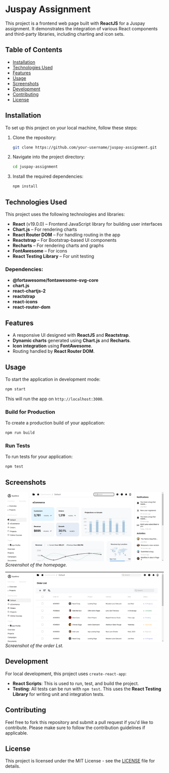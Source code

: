 
# Juspay Assignment

This project is a frontend web page built with **ReactJS** for a Juspay assignment. It demonstrates the integration of various React components and third-party libraries, including charting and icon sets. 

## Table of Contents

- [Installation](#installation)
- [Technologies Used](#technologies-used)
- [Features](#features)
- [Usage](#usage)
- [Screenshots](#screenshots)
- [Development](#development)
- [Contributing](#contributing)
- [License](#license)

## Installation

To set up this project on your local machine, follow these steps:

1. Clone the repository:
   ```bash
   git clone https://github.com/your-username/juspay-assignment.git
   ```
   
2. Navigate into the project directory:
   ```bash
   cd juspay-assignment
   ```

3. Install the required dependencies:
   ```bash
   npm install
   ```

## Technologies Used

This project uses the following technologies and libraries:

- **React** (v19.0.0) – Frontend JavaScript library for building user interfaces
- **Chart.js** – For rendering charts
- **React Router DOM** – For handling routing in the app
- **Reactstrap** – For Bootstrap-based UI components
- **Recharts** – For rendering charts and graphs
- **FontAwesome** – For icons
- **React Testing Library** – For unit testing

### Dependencies:
- **@fortawesome/fontawesome-svg-core**
- **chart.js**
- **react-chartjs-2**
- **reactstrap**
- **react-icons**
- **react-router-dom**

## Features

- A responsive UI designed with **ReactJS** and **Reactstrap**.
- **Dynamic charts** generated using **Chart.js** and **Recharts**.
- **Icon integration** using **FontAwesome**.
- Routing handled by **React Router DOM**.

## Usage

To start the application in development mode:

```bash
npm start
```

This will run the app on `http://localhost:3000`.

### Build for Production

To create a production build of your application:

```bash
npm run build
```

### Run Tests

To run tests for your application:

```bash
npm test
```

## Screenshots

![Home Page](./src/attributes/images/homepage.png)  
*Screenshot of the homepage.*

![Order List](./src/attributes/images/orderList.png)  
*Screenshot of the order Lst.*

## Development

For local development, this project uses `create-react-app`:

- **React Scripts**: This is used to run, test, and build the project.
- **Testing**: All tests can be run with `npm test`. This uses the **React Testing Library** for writing unit and integration tests.

## Contributing

Feel free to fork this repository and submit a pull request if you'd like to contribute. Please make sure to follow the contribution guidelines if applicable.

## License

This project is licensed under the MIT License - see the [LICENSE](LICENSE) file for details.
